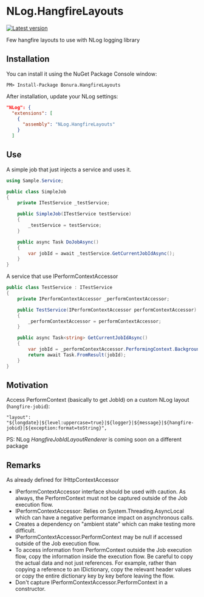 # NLog.HangfireLayouts

[![Latest version](https://img.shields.io/nuget/v/Bonura.HangfireLayouts.svg)](https://www.nuget.org/packages?q=Bonura.HangfireLayouts)

Few hangfire layouts to use with NLog logging library

Installation
-------------

You can install it using the NuGet Package Console window:

```
PM> Install-Package Bonura.HangfireLayouts
```

After installation, update your NLog settings:

```json
"NLog": {
  "extensions": [
    {
      "assembly": "NLog.HangfireLayouts"
    }
  ]
```

Use
-------------
A simple job that just injects a service and uses it.

```csharp
using Sample.Service;

public class SimpleJob
{
    private ITestService _testService;

    public SimpleJob(ITestService testService)
    {
        _testService = testService;
    }

    public async Task DoJobAsync()
    {
        var jobId = await _testService.GetCurrentJobIdAsync();
    }
}
```

A service that use IPerformContextAccessor
```csharp
public class TestService : ITestService
{
    private IPerformContextAccessor _performContextAccessor;

    public TestService(IPerformContextAccessor performContextAccessor)
    {
        _performContextAccessor = performContextAccessor;
    }

    public async Task<string> GetCurrentJobIdAsync()
    {
        var jobId = _performContextAccessor.PerformingContext.BackgroundJob.Id;
        return await Task.FromResult(jobId);
    }
}
```

Motivation
-------------
Access PerformContext (basically to get JobId) on a custom NLog layout (`hangfire-jobid`):

`"layout": "${longdate}|${level:uppercase=true}|${logger}|${message}|${hangfire-jobid}|${exception:format=toString}",`

PS: NLog *HangfireJobIdLayoutRenderer* is coming soon on a different package

Remarks
-------------
As already defined for IHttpContextAccessor

* IPerformContextAccessor interface should be used with caution. As always, the PerformContext must not be captured outside of the Job execution flow.
* IPerformContextAccessor: Relies on System.Threading.AsyncLocal which can have a negative performance impact on asynchronous calls.
* Creates a dependency on "ambient state" which can make testing more difficult.
* IPerformContextAccessor.PerformContext may be null if accessed outside of the Job execution flow.
* To access information from PerformContext outside the Job execution flow, copy the information inside the execution flow. Be careful to copy the actual data and not just references. For example, rather than copying a reference to an IDictionary, copy the relevant header values or copy the entire dictionary key by key before leaving the flow.
* Don't capture IPerformContextAccessor.PerformContext in a constructor.
